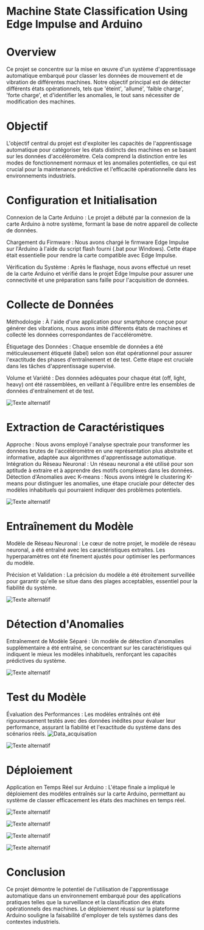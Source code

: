 # Machine State Classification Using Edge Impulse and Arduino

#  Overview

Ce projet se concentre sur la mise en œuvre d'un système d'apprentissage automatique embarqué pour classer les données de mouvement et de vibration de différentes machines. Notre objectif principal est de détecter différents états opérationnels, tels que 'éteint', 'allumé', 'faible charge', 'forte charge', et d'identifier les anomalies, le tout sans nécessiter de modification des machines.

#  Objectif
L'objectif central du projet est d'exploiter les capacités de l'apprentissage automatique pour catégoriser les états distincts des machines en se basant sur les données d'accéléromètre. Cela comprend la distinction entre les modes de fonctionnement normaux et les anomalies potentielles, ce qui est crucial pour la maintenance prédictive et l'efficacité opérationnelle dans les environnements industriels.

# Configuration et Initialisation

Connexion de la Carte Arduino : Le projet a débuté par la connexion de la carte Arduino à notre système, formant la base de notre appareil de collecte de données.

Chargement du Firmware : Nous avons chargé le firmware Edge Impulse sur l'Arduino à l'aide du script flash fourni (.bat pour Windows). Cette étape était essentielle pour rendre la carte compatible avec Edge Impulse.

Vérification du Système : Après le flashage, nous avons effectué un reset de la carte Arduino et vérifié dans le projet Edge Impulse pour assurer une connectivité et une préparation sans faille pour l'acquisition de données.

# Collecte de Données

Méthodologie : À l'aide d'une application pour smartphone conçue pour générer des vibrations, nous avons imité différents états de machines et collecté les données correspondantes de l'accéléromètre.

Étiquetage des Données : Chaque ensemble de données a été méticuleusement étiqueté (label) selon son état opérationnel pour assurer l'exactitude des phases d'entraînement et de test. Cette étape est cruciale dans les tâches d'apprentissage supervisé.

Volume et Variété : Des données adéquates pour chaque état (off, light, heavy) ont été rassemblées, en veillant à l'équilibre entre les ensembles de données d'entraînement et de test.

![Texte alternatif](https://github.com/GhozlenBY/Motion-Classification-and-Anomaly-Detection/issues/1#issue-2000591401)

# Extraction de Caractéristiques

Approche : Nous avons employé l'analyse spectrale pour transformer les données brutes de l'accéléromètre en une représentation plus abstraite et informative, adaptée aux algorithmes d'apprentissage automatique.
Intégration du Réseau Neuronal : Un réseau neuronal a été utilisé pour son aptitude à extraire et à apprendre des motifs complexes dans les données.
Détection d'Anomalies avec K-means : Nous avons intégré le clustering K-means pour distinguer les anomalies, une étape cruciale pour détecter des modèles inhabituels qui pourraient indiquer des problèmes potentiels.

![Texte alternatif](https://github.com/GhozlenBY/Motion-Classification-and-Anomaly-Detection/issues/2#issue-2000593319)

# Entraînement du Modèle

Modèle de Réseau Neuronal : Le cœur de notre projet, le modèle de réseau neuronal, a été entraîné avec les caractéristiques extraites. Les hyperparamètres ont été finement ajustés pour optimiser les performances du modèle.

Précision et Validation : La précision du modèle a été étroitement surveillée pour garantir qu'elle se situe dans des plages acceptables, essentiel pour la fiabilité du système.

![Texte alternatif](https://github.com/GhozlenBY/Motion-Classification-and-Anomaly-Detection/issues/4#issue-2000593749)

# Détection d'Anomalies

Entraînement de Modèle Séparé : Un modèle de détection d'anomalies supplémentaire a été entraîné, se concentrant sur les caractéristiques qui indiquent le mieux les modèles inhabituels, renforçant les capacités prédictives du système.

![Texte alternatif](https://github.com/GhozlenBY/Motion-Classification-and-Anomaly-Detection/issues/5#issue-2000594110)

# Test du Modèle

Évaluation des Performances : Les modèles entraînés ont été rigoureusement testés avec des données inédites pour évaluer leur performance, assurant la fiabilité et l'exactitude du système dans des scénarios réels.
![Data_acquisation](https://github.com/GhozlenBY/Motion-Classification-and-Anomaly-Detection/assets/148441001/2dc3cbc8-45de-47f6-960f-1de9049814df)

![Texte alternatif](https://github.com/GhozlenBY/Motion-Classification-and-Anomaly-Detection/issues/6#issue-2000594344)

# Déploiement

Application en Temps Réel sur Arduino : L'étape finale a impliqué le déploiement des modèles entraînés sur la carte Arduino, permettant au système de classer efficacement les états des machines en temps réel.

![Texte alternatif](https://github.com/GhozlenBY/Motion-Classification-and-Anomaly-Detection/issues/7#issue-2000594581)

![Texte alternatif](https://github.com/GhozlenBY/Motion-Classification-and-Anomaly-Detection/issues/8#issue-2000595253)

![Texte alternatif](https://github.com/GhozlenBY/Motion-Classification-and-Anomaly-Detection/issues/9#issue-2000595400)

![Texte alternatif](https://github.com/GhozlenBY/Motion-Classification-and-Anomaly-Detection/issues/10#issue-2000595521)

# Conclusion

Ce projet démontre le potentiel de l'utilisation de l'apprentissage automatique dans un environnement embarqué pour des applications pratiques telles que la surveillance et la classification des états opérationnels des machines. Le déploiement réussi sur la plateforme Arduino souligne la faisabilité d'employer de tels systèmes dans des contextes industriels.


